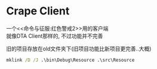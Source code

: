 # Crape Client
一个<<命令与征服:红色警戒2>>用的客户端  
就像DTA Client那样的, 不过功能并不完善

旧的项目存放在old文件夹下(旧项目功能比新项目更完善..大概)

```cmd
mklink /D /J .\bin\Debug\Resource .\src\Resource
```